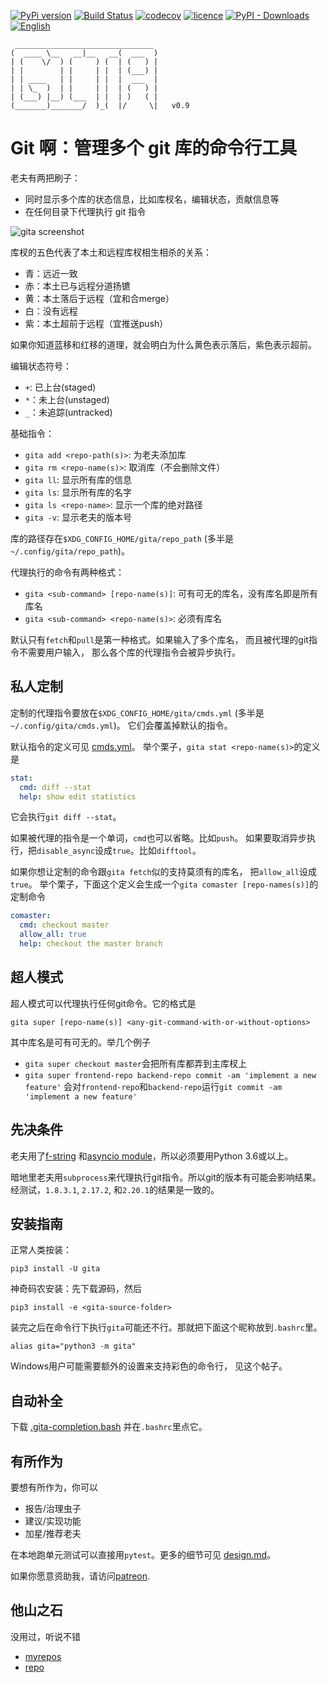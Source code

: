 [![PyPi version](https://img.shields.io/pypi/v/gita.svg?color=blue)](https://pypi.org/project/gita/)
[![Build Status](https://travis-ci.org/nosarthur/gita.svg?branch=master)](https://travis-ci.org/nosarthur/gita)
[![codecov](https://codecov.io/gh/nosarthur/gita/branch/master/graph/badge.svg)](https://codecov.io/gh/nosarthur/gita)
[![licence](https://img.shields.io/pypi/l/gita.svg)](https://github.com/nosarthur/gita/blob/master/LICENSE)
[![PyPI - Downloads](https://img.shields.io/pypi/dm/gita.svg)](https://pypistats.org/packages/gita)
[![English](https://img.shields.io/badge/-English-lightgrey.svg)](https://github.com/nosarthur/gita)

```
 _______________________________
(  ____ \__   __|__   __(  ___  )
| (    \/  ) (     ) (  | (   ) |
| |        | |     | |  | (___) |
| | ____   | |     | |  |  ___  |
| | \_  )  | |     | |  | (   ) |
| (___) |__) (___  | |  | )   ( |
(_______)_______/  )_(  |/     \|   v0.9
```

# Git 啊：管理多个 git 库的命令行工具

老夫有两把刷子：

- 同时显示多个库的状态信息，比如库杈名，编辑状态，贡献信息等
- 在任何目录下代理执行 git 指令

![gita screenshot](https://github.com/nosarthur/gita/raw/master/doc/screenshot.png)

库杈的五色代表了本土和远程库杈相生相杀的关系：

- 青：远近一致
- 赤：本土已与远程分道扬镳
- 黄：本土落后于远程（宜和合merge）
- 白：没有远程
- 紫：本土超前于远程（宜推送push）

如果你知道蓝移和红移的道理，就会明白为什么黄色表示落后，紫色表示超前。

编辑状态符号：

- `+`: 已上台(staged)
- `*`：未上台(unstaged)
- `_`：未追踪(untracked)

基础指令：

- `gita add <repo-path(s)>`: 为老夫添加库
- `gita rm <repo-name(s)>`: 取消库（不会删除文件）
- `gita ll`: 显示所有库的信息
- `gita ls`: 显示所有库的名字
- `gita ls <repo-name>`: 显示一个库的绝对路径
- `gita -v`: 显示老夫的版本号

库的路径存在`$XDG_CONFIG_HOME/gita/repo_path` (多半是`~/.config/gita/repo_path`)。

代理执行的命令有两种格式：

- `gita <sub-command> [repo-name(s)]`: 可有可无的库名，没有库名即是所有库名
- `gita <sub-command> <repo-name(s)>`: 必须有库名

默认只有`fetch`和`pull`是第一种格式。如果输入了多个库名，
而且被代理的git指令不需要用户输入，
那么各个库的代理指令会被异步执行。

## 私人定制

定制的代理指令要放在`$XDG_CONFIG_HOME/gita/cmds.yml` (多半是`~/.config/gita/cmds.yml`)。
它们会覆盖掉默认的指令。

默认指令的定义可见
[cmds.yml](https://github.com/nosarthur/gita/blob/master/gita/cmds.yml)。
举个栗子，`gita stat <repo-name(s)>`的定义是

```yaml
stat:
  cmd: diff --stat
  help: show edit statistics
```

它会执行`git diff --stat`。

如果被代理的指令是一个单词，`cmd`也可以省略。比如`push`。
如果要取消异步执行，把`disable_async`设成`true`。比如`difftool`。

如果你想让定制的命令跟`gita fetch`似的支持莫须有的库名，
把`allow_all`设成`true`。
举个栗子，下面这个定义会生成一个`gita comaster [repo-names(s)]`的定制命令

```yaml
comaster:
  cmd: checkout master
  allow_all: true
  help: checkout the master branch
```

## 超人模式

超人模式可以代理执行任何git命令。它的格式是

```
gita super [repo-name(s)] <any-git-command-with-or-without-options>
```

其中库名是可有可无的。举几个例子

- `gita super checkout master`会把所有库都弄到主库杈上
- `gita super frontend-repo backend-repo commit -am 'implement a new feature'`
  会对`frontend-repo`和`backend-repo`运行`git commit -am 'implement a new feature'`

## 先决条件

老夫用了[f-string](https://www.python.org/dev/peps/pep-0498/)
和[asyncio module](https://docs.python.org/3.6/library/asyncio.html)，所以必须要用Python 3.6或以上。

暗地里老夫用`subprocess`来代理执行git指令。所以git的版本有可能会影响结果。
经测试，`1.8.3.1`, `2.17.2`, 和`2.20.1`的结果是一致的。

## 安装指南

正常人类按装：

```
pip3 install -U gita
```

神奇码农安装：先下载源码，然后

```
pip3 install -e <gita-source-folder>
```

装完之后在命令行下执行`gita`可能还不行。那就把下面这个昵称放到`.bashrc`里。
```
alias gita="python3 -m gita"
```

Windows用户可能需要额外的设置来支持彩色的命令行， 见这个帖子。

## 自动补全

下载
[.gita-completion.bash](https://github.com/nosarthur/gita/blob/master/.gita-completion.bash)
并在`.bashrc`里点它。

## 有所作为

要想有所作为，你可以

- 报告/治理虫子
- 建议/实现功能
- 加星/推荐老夫

在本地跑单元测试可以直接用`pytest`。更多的细节可见
[design.md](https://github.com/nosarthur/gita/blob/master/doc/design.md)。

如果你愿意资助我，请访问[patreon](https://www.patreon.com/nosarthur).

## 他山之石

没用过，听说不错

- [myrepos](https://myrepos.branchable.com/)
- [repo](https://source.android.com/setup/develop/repo)
